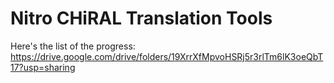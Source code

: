 # Nitro CHiRAL Translation Tools

Here's the list of the progress:
https://drive.google.com/drive/folders/19XrrXfMpvoHSRj5r3rlTm6lK3oeQbT17?usp=sharing
